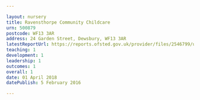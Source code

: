 ```yaml
---

layout: nursery
title: Ravensthorpe Community Childcare
urn: 500879
postcode: WF13 3AR
address: 24 Garden Street, Dewsbury, WF13 3AR
latestReportUrl: https://reports.ofsted.gov.uk/provider/files/2546799/urn/500879.pdf
teaching: 1
development: 1
leadership: 1
outcomes: 1
overall: 1
date: 01 April 2018 
datePublish: 5 February 2016

---
```

